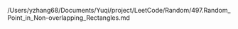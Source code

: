 /Users/yzhang68/Documents/Yuqi/project/LeetCode/Random/497.Random_Point_in_Non-overlapping_Rectangles.md